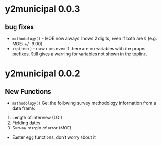# y2municipal 0.0.3
## bug fixes
* `methodology()`  - MOE now always shows 2 digits, even if both are 0 (e.g. MOE: +/- 9.00)
* `topline()` - now runs even if there are no variables with the proper prefixes. Still gives a warning for variables not shown in the topline. 


# y2municipal 0.0.2
## New Functions
* `methodology()`  Get the following survey methodology information from a data frame:
1. Length of interview (LOI)
2. Fielding dates
3. Survey margin of error (MOE)
* Easter egg functions, don't worry about it
